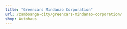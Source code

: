```yaml
---
title: "Greencars Mindanao Corporation"
url: /zamboanga-city/greencars-mindanao-corporation/
shop: Autohaus
---
```

